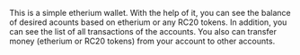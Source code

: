This is a simple etherium wallet. With the help of it, you can see the balance of desired acounts based on etherium or any  RC20 tokens. In addition, you can see the list of all transactions of the accounts. You also can transfer money (etherium or RC20 tokens) from your account to other accounts.
